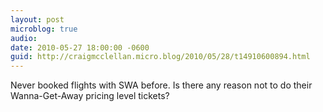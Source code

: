 ```yaml
---
layout: post
microblog: true
audio: 
date: 2010-05-27 18:00:00 -0600
guid: http://craigmcclellan.micro.blog/2010/05/28/t14910600894.html
---
```

Never booked flights with SWA before.  Is there any reason not to do their Wanna-Get-Away pricing level tickets?
